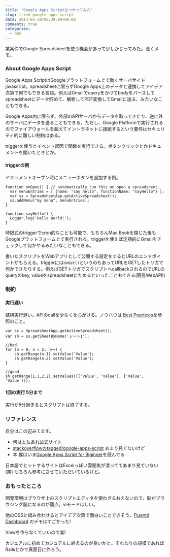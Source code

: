 ```yaml
---
title: "Google Apps Scriptをつかってみた"
slug: tried-google-apps-script
date: 2014-05-30T00:39:00+09:00
comments: true
categories: 
  - GAS
---
```


某案件でGoogle Spreadsheetを使う機会があって少しかじってみた。浅くメモ。

<!--more-->

### About Google Apps Script

Google Apps ScriptはGoogleプラットフォーム上で動くサーバサイドjavascript。spreadsheetに限らずGoogle Apps上のデータと連携してアイデア次第で何でもできる言語。例えばGmailでqueryをかけてbodyをパースしてspreadsheetにデータ貯めて、解析してPDF変換してGmailに送る、みたいなこともできる。

Google Apps内に限らず、外部のAPIサーバからデータを取ってきたり、逆に外のサーバにデータを送ることもできる。ただし、Google Platformで実行されるのでファイアウォールを超えてイントラネットに接続するという要件はセキュリティ的に難しい制約はある。

triggerを使うとイベント起因で関数を実行できる。ボタンクリックとかドキュメントを開いたときとか。

#### triggerの例

ドキュメントオープン時にメニューボタンを追加する例。

~~~
function onOpen() { // automatically run this on open a spreadsheet.
  var menuEntries = [ {name: "say hello", functionName: "sayHello"} ];
  var ss = SpreadsheetApp.getActiveSpreadsheet();
  ss.addMenu("my menu", menuEntries);
}

function sayHello() {
  Logger.log('Hello World!');
}
~~~

時限式のtriggerでcron的なことも可能で、もちろんMac Bookを閉じた後もGoogleプラットフォーム上で実行される。triggerを使えば定期的にGmailをチェックして何かやるみたいなこともできる。

書いたスクリプトをWebアプリとして公開する設定をするとURLのエンドポイントがもらえる。triggerには`doGet()`というのもあってURLをGETしたトリガで何かできたりする。例えばGETトリガでスクリプトへcallbackされるのでURLのqueryのkey, valueをspreadsheetにためるといったこともできる(簡易WebAPI!)

### 制約

#### 実行遅い

結構実行遅い。APIのcallを少なくを心がける。ノウハウは [Best Practices](https://developers.google.com/apps-script/best_practices?hl=ja)を参照のこと。

~~~
var ss = SpreadsheetApp.getActiveSpreadsheet();
var sh = ss.getSheetByName('シート1');

//bad
for (n = 0; n < 2; n++) {
    sh.getRange(n,1).setValue('Value');
    sh.getRange(n,2).setValue('Value');
}

//good
sh.getRange(1,1,2,2).setValues([['Value', 'Value'], ['Value', 'Value']]);
~~~

#### 1回の実行 5分まで

実行が5分過ぎるとスクリプトは終了する。

### リファレンス

自分はこの辺みてます。

* [何はともあれ公式サイト](https://developers.google.com/apps-script/?hl=ja)
* [stackoverflowのtagged/google-apps-script](http://stackoverflow.com/questions/tagged/google-apps-script) あまり見てないけど
* 本 僕はいま[Google Apps Script for Biginner](http://www.amazon.co.jp/gp/product/B00IM5UW1W/ref=oh_d__o00_details_o00__i00?ie=UTF8&psc=1)を読んでる

日本語でヒットするサイトはExcelっぽい雰囲気が漂っててあまり見ていない(笑) もちろん参考にさせていただいているけど。

### おもったところ

開発環境はブラウザ上のスクリプトエディタを使わざるおえないので、脳がブラウジング脳になるのが難点。viモードほしい。

他のOSSと組み合わせるとアイデア次第で面白いことできそう。[Fluentd Dashboard](http://qiita.com/kazunori279/items/6329df57635799405547) のデモはすごかった!

Viewを作らなくていいので楽!

カジュアルに初めてカジュアルに終えるのが良いかと。それなりの規模であればRailsとかで真面目に作ろう。
